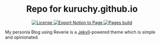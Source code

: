 <h1 align="center">Repo for kuruchy.github.io</h1>

<p align="center">
  <a href="https://opensource.org/licenses/Apache-2.0">
    <img alt="License" src="https://img.shields.io/badge/License-Apache%202.0-blue.svg"/>
  </a>
  <a href="https://github.com/Kuruchy/kuruchy.github.io/actions/workflows/deploy.yml">
    <img alt="Export Notion to Page" src="https://github.com/Kuruchy/kuruchy.github.io/actions/workflows/deploy.yml/badge.svg"/>
  </a>
  <a href="https://github.com/Kuruchy/kuruchy.github.io/actions/workflows/pages/pages-build-deployment">
    <img alt="Pages build" src="https://github.com/Kuruchy/kuruchy.github.io/actions/workflows/pages/pages-build-deployment/badge.svg"/>
  </a>
</p>

My personla Blog using Reverie is a [Jekyll](https://jekyllrb.com/)-powered theme which is simple and opinionated.
